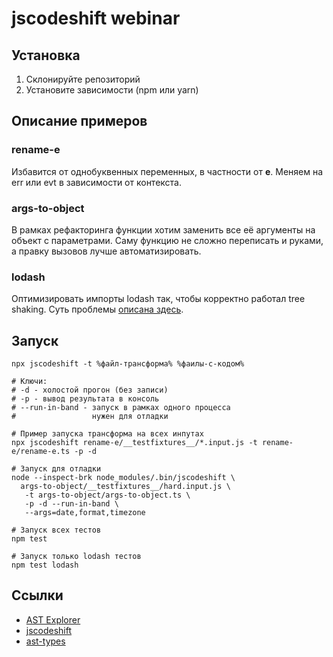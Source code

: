 # jscodeshift webinar

## Установка
1) Склонируйте репозиторий
2) Установите зависимости (npm или yarn)

## Описание примеров

### rename-e
Избавится от однобуквенных переменных, в частности от __e__. Меняем на err или evt в зависимости от контекста.

### args-to-object
В рамках рефакторинга функции хотим заменить все её аргументы на объект с параметрами. Саму функцию не сложно переписать и руками, а правку вызовов лучше автоматизировать.

### lodash
Оптимизировать импорты lodash так, чтобы корректно работал tree shaking.
Суть проблемы [описана здесь](https://tyapk.ru/blog/post/correct-way-to-import-lodash-methods).

## Запуск
```shell
npx jscodeshift -t %файл-трансформа% %фаилы-с-кодом%

# Ключи:
# -d - холостой прогон (без записи)
# -p - вывод результата в консоль
# --run-in-band - запуск в рамках одного процесса
#                 нужен для отладки

# Пример запуска трансформа на всех инпутах
npx jscodeshift rename-e/__testfixtures__/*.input.js -t rename-e/rename-e.ts -p -d

# Запуск для отладки
node --inspect-brk node_modules/.bin/jscodeshift \
  args-to-object/__testfixtures__/hard.input.js \
   -t args-to-object/args-to-object.ts \
   -p -d --run-in-band \
   --args=date,format,timezone

# Запуск всех тестов
npm test

# Запуск только lodash тестов
npm test lodash 
```

## Ссылки
- [AST Explorer](https://astexplorer.net/)
- [jscodeshift](https://github.com/facebook/jscodeshift)
- [ast-types](https://github.com/benjamn/ast-types)
